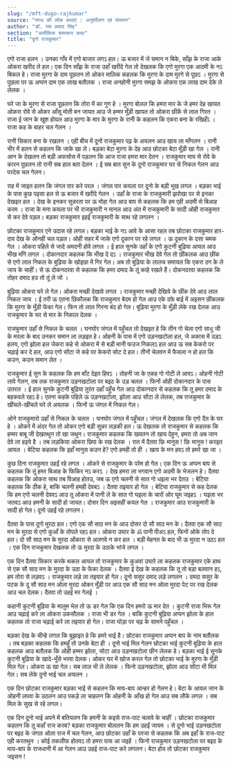```yaml
---
slug: "/mft-dugo-rajkumar"
source: "मगध की लोक कथाएं : अनुशाीलन एवं संचयन"
author: "डॉ. राम प्रसाद सिंह"
section: "अलौकिक चमत्‍कार कथा"
title: "दूगो राजकुमार"
---
```

एगो राजा हलन । उनका गाँव में एगो बाजार लगऽ हल। ऊ बजार में जे समान न बिके, साँझ के राजा आके ओकरा खरीद ले हल। एक दिन साँझ के राजा उहाँ खरीदे गेल तो देखलक कि एगो मुरगा एक आदमी के नऽ बिकल हे। राजा मुरगा के दाम पूछलन तो ओकर मालिक कहलक कि मुरगा के दाम मुरगे से पूछऽ । मुरगा से पुछला पर ऊ अप्पन दाम एक लाख बतौलक । राजा अनहोनी मुरगा समझ के ओकरा एक लाख दाम देके ले लेलक । 

घरे जा के मुरगा से राजा पूछलन कि तोरा में का गुण हे । मुरगा बोलल कि हमरा मार के जे हमर देह खायत ओकरा रोवे से ओकर आँसू मोती बन जायत आउ जे हम्मर मुँड़ी खायत तो ओकरा छीकें से लाल गिरत । राजा ई जान के खुश होयल आउ मुरगा के मार के मुरगा के रानी के कहलन कि एकरा बना के रखिहँऽ । राजा कह के बाहर चल गेलन । 

रानी सिकार बना के रखलन । एही बीच में दूनों राजकुमार पढ़ के अयलन आउ खाय ला माँगलन । रानी भीर में हलन से कहलन कि जाके खा ले। बड़का बेटा मुरगा के देह आउ छोटका बेटा मूँड़ी खा गेल । रानी आन के देखलन तो बड़ी अफसोस में पड़लन कि आज राजा हमरा मार देतन । राजकुमार माय से रोवे के कारन पूछलन तो रानी सब हाल बता देलन । ई सब बात सुन के दूनो राजकुमार घर से निकल गेलन आउ परदेस चल गेलन। 

राह में जाइत हलन कि जंगल पार करे परल । जंगल पार कयला पर दूनो के बड़ी भूख लगल । बड़का भाई के पास कुछ पइसा हल से ऊ बजार में खरीदे गेलन । उहाँ के राजा के राजकुमारी झरोखा पर से इनका देखइत हल । देख के इनकर सुन्नरता पर ऊ मोहा गेल आउ बाप से कहलक कि हम एही अदमी से बिआह करम । राजा के मना कयला पर भी राजकुमारी न मानल आउ अंत में राजकुमारी के सादी ओही राजकुमार से कर देवे पड़ल। बड़का राजकुमार इहईं राजकुमारी के साथ रहे लगलन । 

छोटका राजकुमार एने उदास रहे लगल। बड़का भाई के नऽ आवे के आसा रहल तब छोटका राजकुमार हार-दाव देख के ओनही चल पड़ल। ओही सहर में जाके एगो दुकान पर 
रहे लगल । ऊ दूकान के दसा चमक गेल । ओकरा पहिले से जादे अमदनी होवे लगल । ई हाल सुनके उहाँ के एगो कुटनी बुढ़िया आयल आउ भीख माँगे लगल । दोकानदार कहलक कि भीख दे दऽ । राजकुमार भीख देवे गेल तो छींकलक आउ छींक से एगो लाल निकल के बुढ़िया के खोइछा में गिर गेल। अब तो बुढ़िया के लालच समायल कि एकरा ठग के ले जाय के चाहीं। से ऊ दोकनदरवा से कहलक कि हमर दमाद के तूं काहे रखले हैं। दोकनदरवा कहलक कि तोहर दमाद हउ तो तूं ले जो । 

बुढ़िया ओकरा घरे ले गेल। ओकरा मच्छी देखावे लगल । राजकुमार मच्छी देखिये के छींक देवे आउ लाल निकल जाय । ई तरी ऊ एतना छिंकौलक कि राजकुमार बेदम हो गेल आउ एके दफे बाई में अइसन छींकलक कि मुरगा के मुँड़ी फेंका गेल। फिन तो लाल गिरना बंद हो गेल। बुढ़िया मुरगा के मुँड़ी लेके रख देलक आउ राजकुमार के घर से मार के निकाल देलक । 

राजकुमार उहाँ से निकल के चलल । घनघोर जंगल में पहुँचल तो देखइत हे कि तीन गो चेला एगो साधु जी के मरला के बाद उनकर समान ला लड़इत हे। ओहनी के पास में एगो उड़नखटोला हल, जे अकास में उड़ऽ हलय, एगो झोला हल जेकरा कहे से ओकरा में से बड़ी मानी फउज निकलऽ हल आउ ऊ सब केकरो पर चढ़ाई कर दे हल, आउ एगो सोंटा जे कहे पर केकरो सोट दे हल। तीनों चेलवन में फैसला न हो हल कि कउन, कउन समान लेत । 

राजकुमार ई सुन के कहलक कि हम बाँट देइत हिवऽ । तोहनी जा के एकह गो गोटी ले आवऽ। ओहनी गोटी लावे गेलन, तब तक राजकुमार उड़नखटोला पर बइठ के उड़ चलल । फिनों ओही दोकानदार के पास उतरल । ई हाल सुनके कुटनी बुढ़िया तुरंत उहाँ पहुँच गेल आउ दोकानदार से कहलक कि तू हमर दमाद के बहकवले रहऽ हे। एतना कहके पहिले ऊ उड़नखटोला, झोला आउ सोंटा ले लेलक, तब राजकुमार के खींचले-खींचले घरे ले अयलक । फिनों ऊ जंगल में निकल गेल। 

ओने राजकुमारो उहाँ से निकल के चलल । घनघोर जंगल में पहुँचल। जंगल में देखलक कि एगो दैत के घर हे । ओकरे में अंदर गेल तो ओकर एगो बड़ी सुन्नर लड़की हल। ऊ देखलक तो राजकुमार से कहलक कि हम्मर बाबू जी देखतथुन तो खा जथुन। राजकुमार कहलक कि खयतन तो खाय देहुन, हमरा तो अब जान देवे ला हइये है । तब लड़किया ओकरा छिपा के रख देलक । रात में दैतवा छिः मानुस ! छिः मानुस ! करइत आयल । बेटिया कहलक कि इहाँ मानुस कउन हे? एगो हमही तो ही । खाय के मन हवऽ तो हमरे खा जा । 

कुछ दिना राजकुमार उहईं रहे लगल । ओकरे से राजकुमार के परेम हो गेल। एक दिन ऊ अप्पन बाप से कहलक कि तूं हमर बिआह के फिकिर नऽ करऽ ।  देख हमरा ला भगवान एगो अदमी के भेजलन हे। दैतवा कहलक कि ओकरा साथ तब विआह होतउ, जब ऊ एगो चलनी से सात गो धइला भर देतउ । बेटिया कहलक कि ठीक हे, बाकि चलनी हमही देवबऽ । दैतवा तइयार हो गेल । बेटिया राजकुमार से कह देलक कि हम एगो चलनी देववऽ आउ तू ओकरा में पानी ले के सात गो घइला के चारों ओर घूम जइहऽ । घइला भर जतवऽ आउ हमनी के सादी हो जायत। दोसर दिन अइसहीं कयल गेल । राजकुमार आउ राजकुमारी के सादी हो गेल। दूनो उहईं रहे लगलन। 

दैतवा के पास दूगो मुरदा हल। एगो एक सौ साठ मन के आउ दोसर दो सौ साठ मन के। दैतवा एक सौ साठ मन के मुरदा से एगो कुआँ के तोपले रहऽ हल। ओकरा उघार के ॐ पानी पीअऽ हल, फिनों ओके तोप दे हल। दो सौ साठ मन के मुरदा ओंकारा से अलगवे न कर हल । बड़ी मेहनत के बाद भी ऊ मुरदा न उठऽ हल । एक दिन राजकुमार देखलक तो ऊ मुरदा के उठाके भांजे लगल । 

एक दिन दैतवा सिकार करके थकल आयल तो राजकुमार के कुअवां उघारे ला कहलक राजकुमार एके हाथ से एक सौ साठ मन के मुरदा के उठा के फेंका देलक । दैतवा ई देख के कहलक कि तू तो बड़ा बलवान हऽ, हम तोरा से लड़वऽ । राजकुमार लड़े ला तइयार हो गेल। दूनो ससुर दमाद लड़े लगलन । दमदा ससुर के पटक के दू सौ साठ मन ओला मुरदा ओकर मुँड़ी पर आउ एक सौ साठ मन ओला मुरदा पेट पर रख देलक आउ चल देलक। दैतवा तो उहई मर गेलई । 

कहानी कुटनी बुढ़िया के मालुम भेल तो ऊ डर गेल कि एक दिन हमरो ऊ मार देत । कुटनी राजा भिरू गेल आउ चढ़ाई करे ला ओकरा उकसौलक । राजा भी डर गेल । बाकि कुटनी बुढ़िया अप्पन झोला के हाल कहलक तो राजा चढ़ाई करे ला तइयार हो गेल। राजा घोड़ा पर चढ़ के सामने पहुँचल । 

बड़का देख के चीन्हे लगल कि बुझाइत हे कि हमरे भाई है। छोटका राजकुमार अप्पन बाप के नाम बतौलक । तब बड़का कहलक कि हमहूँ तो उनके बेटा ही । दूनो भाई मिल गेलन  छोटका भाई कुटनी बुढ़िया के हाल कहलक आउ बतौलक कि ओही हम्मर झोला, सोटा आउ उड़नखटोला छीन लेलक हे। बड़का भाई ई सुनके कुटनी बुढ़िया के खादे-भूँसे भरवा देलक। ओकर घर में खोज करल गेल तो छोटका भाई के मुरगा के मुँड़ी मिल गेल। ओकरा ऊ खा गेल। सब लाल भी ले लेलक । फिनो उड़नखटोला, झोला आउ सोंटा भी मिल गेल। सब लेके दुनो भाई चल अयलन । 

एक दिन छोटका राजकुमार बड़का भाई से कहलन कि माय-बाप आन्हर हो गेलन हे। बेटा के आयल जान के ओहनी लपवा के उठलन आउ पकड़े ला चाहलन कि ओहनी के आँख हो गेल आउ सब लौके लगल । सब मिल के सुख से रहे लगल। 

एक दिन दूनो भाई अपने में बतियलन कि हमनी के कइसे राज-पाट चलावे के चाहीं । छोटका राजकुमार कहलन कि तू कहाँ राज करब? बड़का राजकुमार बोललन कि हम उहईं जायम । से दूनो भाई उड़नखटोला पर बइठ के जंगल ओला राज में चल गेलन, आउ छोटका उहाँ के परजा से कहलक कि अब इहाँ के राज-पाट एही करतथुन । कोई तकलीफ होतवऽ तो हमरा पास आ जइहें । फिनो राजकुमार उड़नखटोला पर बइठ के माय-बाप के राजधानी में आ गेलन आउ उहई राज-पाट करे लगलन। बेटा होय तो छोटका राजकुमार जइसन ! 
